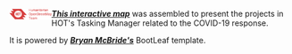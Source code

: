 <img src="img/hot_logo.png" height="15%" width="15%" align="left"/> ***[This interactive map](https://hotosm.github.io/2020_DST_lessons/HTML/scrollytelling.html)*** was assembled to present the projects in HOT's Tasking Manager related to the COVID-19 response. 



It is powered by ***[Bryan McBride's](https://github.com/bmcbride)*** BootLeaf template. 
